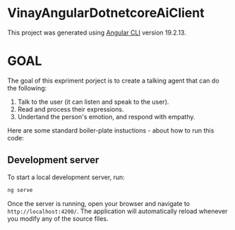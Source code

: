 # VinayAngularDotnetcoreAiClient

This project was generated using [Angular CLI](https://github.com/angular/angular-cli) version 19.2.13.

# GOAL
The goal of this expriment porject is to create a talking agent that can do the following:
1. Talk to the user (it can listen and speak to the user).
2. Read and process their expressions.
3. Undertand the person's emotion, and respond with empathy.


Here are some standard boiler-plate instuctions - about how to run this code:

## Development server

To start a local development server, run:

```bash
ng serve
```

Once the server is running, open your browser and navigate to `http://localhost:4200/`. The application will automatically reload whenever you modify any of the source files.
